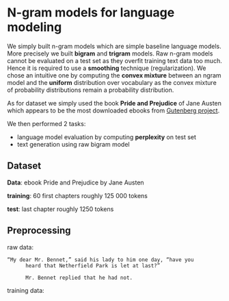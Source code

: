 # N-gram models for language modeling

We simply built n-gram models which are simple baseline language models. More precisely we built **bigram** and **trigram** models. Raw n-gram models cannot be evaluated on a test set as they overfit training text data too much. Hence it is required to use a **smoothing** technique (regularization). We chose an intuitive one by computing the **convex mixture** between an ngram model and the **uniform** distribution over vocabulary as the convex mixture of probability distributions remain a probability distribution.

As for dataset we simply used the book **Pride and Prejudice** of Jane Austen which appears to be the most downloaded ebooks from [Gutenberg project](https://www.gutenberg.org/ebooks/search/%3Fsort_order%3Ddownloads). 

We then performed 2 tasks:
  - language model evaluation by computing **perplexity** on test set
  - text generation using raw bigram model

## Dataset

**Data**: ebook Pride and Prejudice by Jane Austen

**training**: 60 first chapters roughly 125 000 tokens

**test**: last chapter roughly 1250 tokens

## Preprocessing

raw data:
```
“My dear Mr. Bennet,” said his lady to him one day, “have you
      heard that Netherfield Park is let at last?”

      Mr. Bennet replied that he had not.
```

training data:

```

```

